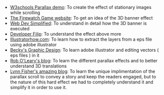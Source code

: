 
- [W3schools Parallax demo](https://www.w3schools.com/howto/tryhow_css_parallax_demo.htm): To create the effect of stationary images while scrolling
- [The Firewatch Game website](http://www.firewatchgame.com): To get an idea of the 3D banner effect
- [Web Dev Simplified](https://www.youtube.com/watch?v=mxHoPYFsTuk): To understand in detail how the 3D banner is executed
- [Developer Filip](https://www.youtube.com/watch?v=rLrLJQBG_qo&t=1318s): To understand the effect above more
- [Illustratorhow.com](https://illustratorhow.com/separate-layers/): To learn how to extract the layers from a eps file using adobe illustrator
- [Becky's Graphic Design](https://www.youtube.com/watch?v=pEb17sLmbJo&t=364s): To learn adobe illustrator and editing vectors  ( eps files ) in it
- [Rob O'Leary's blog](https://blog.logrocket.com/create-parallax-scrolling-css/#using-3d-translations): To learn the different parallax effects and to better understand 3D translations
- [Lynn Fisher's amazing blog](https://www.netlify.com/blog/fun-parallax-scrolling-css-for-matterday/): To learn the unique implimentation of the parallax scroll to convey a story and keep the readers engaged, but to the nature of this hard effect we had to completely understand it and simplify it in order to use it.